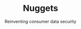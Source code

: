 ---
layout: project
order: 3

title: Nuggets
subtitle: Reinventing consumer data security
industry: Biometrics<br>
    Data privacy
deliverables: 

summary: Biometric tool for login, payment and identity verification, without sharing or storing private data.

challenge: 

delivery:
    '<div class="col--xl4 col--lg6 col--md8">
        Today, consumers share and store personal, payment and password data with 50+ different online services. If any one of these services is breached, they all become vulnerable. With Nuggets, blockchain technology means users never share their data with anyone – not even Nuggets itself.
    </div>
    <div class="col--xl4 col--lg6 col--md8">
        Nuggets is an agnostic tool, applicable anywhere. It only uses biometric identification, so there are no passwords to remember – or to risk being stolen. And the product doesn’t track users, the way other ‘single sign-in’ services do. In providing this simple, trusted tool for consumers, Nuggets also solves corporates biggest problem: data security and cybercrime. If companies no longer need to store millions of customers’ data, they can’t be hacked.
    </div>'

results:

results-content:

results-comment:

testimonial-id: 
testimonial-quote: 
testimonial-name: 
testimonial-job:
---